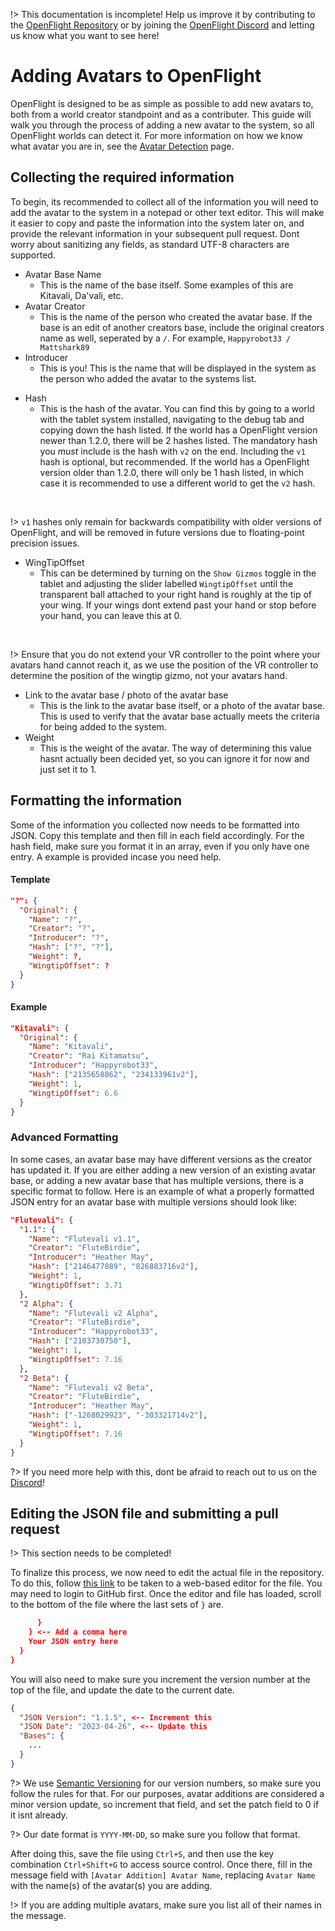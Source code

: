 !> This documentation is incomplete! Help us improve it by contributing to the [OpenFlight Repository](https://github.com/Mattshark89/OpenFlight-VRC/tree/main/docs) or by joining the [OpenFlight Discord](https://discord.gg/XrJsUfwqkf) and letting us know what you want to see here!

# Adding Avatars to OpenFlight
OpenFlight is designed to be as simple as possible to add new avatars to, both from a world creator standpoint and as a contributer. This guide will walk you through the process of adding a new avatar to the system, so all OpenFlight worlds can detect it. For more information on how we know what avatar you are in, see the [Avatar Detection](TODO) page.

## Collecting the required information
<!-- panels:start -->
To begin, its recommended to collect all of the information you will need to add the avatar to the system in a notepad or other text editor. This will make it easier to copy and paste the information into the system later on, and provide the relevant information in your subsequent pull request. Dont worry about sanitizing any fields, as standard UTF-8 characters are supported.
- Avatar Base Name
  - This is the name of the base itself. Some examples of this are Kitavali, Da'vali, etc.
- Avatar Creator
  - This is the name of the person who created the avatar base. If the base is an edit of another creators base, include the original creators name as well, seperated by a `/`. For example, `Happyrobot33 / Mattshark89`
- Introducer
  - This is you! This is the name that will be displayed in the system as the person who added the avatar to the systems list.

<!-- div:left-panel -->
- Hash
  - This is the hash of the avatar. You can find this by going to a world with the tablet system installed, navigating to the debug tab and copying down the hash listed. If the world has a OpenFlight version newer than 1.2.0, there will be 2 hashes listed. The mandatory hash you *must* include is the hash with `v2` on the end. Including the `v1` hash is optional, but recommended. If the world has a OpenFlight version older than 1.2.0, there will only be 1 hash listed, in which case it is recommended to use a different world to get the `v2` hash.

<!-- div:right-panel -->
<br>

!> `v1` hashes only remain for backwards compatibility with older versions of OpenFlight, and will be removed in future versions due to floating-point precision issues.

<!-- div:left-panel -->
- WingTipOffset
  - This can be determined by turning on the `Show Gizmos` toggle in the tablet and adjusting the slider labelled `WingtipOffset` until the transparent ball attached to your right hand is roughly at the tip of your wing. If your wings dont extend past your hand or stop before your hand, you can leave this at 0.

<!-- div:right-panel -->
<br>

!> Ensure that you do not extend your VR controller to the point where your avatars hand cannot reach it, as we use the position of the VR controller to determine the position of the wingtip gizmo, not your avatars hand.

<!-- div:middle-panel -->
- Link to the avatar base / photo of the avatar base
  - This is the link to the avatar base itself, or a photo of the avatar base. This is used to verify that the avatar base actually meets the criteria for being added to the system.
- Weight
  - This is the weight of the avatar. The way of determining this value hasnt actually been decided yet, so you can ignore it for now and just set it to 1.
<!-- panels:end -->

## Formatting the information
<!-- panels:start -->
<!-- div:left-panel -->
Some of the information you collected now needs to be formatted into JSON. Copy this template and then fill in each field accordingly. For the hash field, make sure you format it in an array, even if you only have one entry. A example is provided incase you need help.
<!-- div:right-panel -->
<!-- tabs:start -->
#### **Template**
```json
"?": {
  "Original": {
    "Name": "?",
    "Creator": "?",
    "Introducer": "?",
    "Hash": ["?", "?"],
    "Weight": ?,
    "WingtipOffset": ?
  }
}
```
#### **Example**
```json
"Kitavali": {
  "Original": {
    "Name": "Kitavali",
    "Creator": "Rai Kitamatsu",
    "Introducer": "Happyrobot33",
    "Hash": ["2135658862", "234133961v2"],
    "Weight": 1,
    "WingtipOffset": 6.6
  }
}
```
<!-- tabs:end -->
<!-- panels:end -->

### Advanced Formatting
In some cases, an avatar base may have different versions as the creator has updated it. If you are either adding a new version of an existing avatar base, or adding a new avatar base that has multiple versions, there is a specific format to follow. Here is an example of what a properly formatted JSON entry for an avatar base with multiple versions should look like:
```json
"Flutevali": {
  "1.1": {
    "Name": "Flutevali v1.1",
    "Creator": "FluteBirdie",
    "Introducer": "Heather May",
    "Hash": ["2146477889", "826883716v2"],
    "Weight": 1,
    "WingtipOffset": 3.71
  },
  "2 Alpha": {
    "Name": "Flutevali v2 Alpha",
    "Creator": "FluteBirdie",
    "Introducer": "Happyrobot33",
    "Hash": ["2103730750"],
    "Weight": 1,
    "WingtipOffset": 7.16
  },
  "2 Beta": {
    "Name": "Flutevali v2 Beta",
    "Creator": "FluteBirdie",
    "Introducer": "Heather May",
    "Hash": ["-1268029923", "-303321714v2"],
    "Weight": 1,
    "WingtipOffset": 7.16
  }
}
```
?> If you need more help with this, dont be afraid to reach out to us on the [Discord](https://discord.gg/XrJsUfwqkf)!

## Editing the JSON file and submitting a pull request
!> This section needs to be completed!

To finalize this process, we now need to edit the actual file in the repository. To do this, follow [this link](https://github.dev/Mattshark89/OpenFlight-VRC/blob/main/Packages/com.mattshark.openflight/Runtime/data.json) to be taken to a web-based editor for the file. You may need to login to GitHub first. Once the editor and file has loaded, scroll to the bottom of the file where the last sets of `}` are.
```json
      }
    } <-- Add a comma here
    Your JSON entry here
  }
}
```
You will also need to make sure you increment the version number at the top of the file, and update the date to the current date.

```json
{
  "JSON Version": "1.1.5", <-- Increment this
  "JSON Date": "2023-04-26", <-- Update this
  "Bases": {
    ...
  }
}
```

?> We use [Semantic Versioning](https://semver.org/) for our version numbers, so make sure you follow the rules for that. For our purposes, avatar additions are considered a minor version update, so increment that field, and set the patch field to 0 if it isnt already.

?> Our date format is `YYYY-MM-DD`, so make sure you follow that format.

After doing this, save the file using `Ctrl+S`, and then use the key combination `Ctrl+Shift+G` to access source control. Once there, fill in the message field with `[Avatar Addition] Avatar Name`, replacing `Avatar Name` with the name(s) of the avatar(s) you are adding.

!> If you are adding multiple avatars, make sure you list all of their names in the message.
